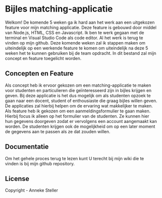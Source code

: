 # Bijles matching-applicatie 

Welkom! De komende 5 weken ga ik hard aan het werk aan een uitgekozen feature voor mijn matching applicatie. Deze feature is gebouwd door middel van Node.js, HTML, CSS en Javascript. Ik ben te werk gegaan met de terminal en Visual Studio Code als code editor. Al het werk is terug te vinden op mijn github.
Deze komende weken zal ik stappen maken om uiteindelijk op een werkende feature te komen om uiteindelijk na deze 5 weken het te kunnen gebruiken bij de team opdracht. In dit bestand zal mijn concept en feature toegelicht worden. 

## Concepten en Feature 

Als concept heb ik ervoor gekozen om een matching-applicatie te maken voor studenten en particulieren die geïnteresseerd zijn in bijles krijgen en geven. Bij deze applicatie is het dus mogelijk om als studenten opzoek te gaan naar een docent, student of enthousiaste die graag bijles willen geven. De applicaties zal hierbij helpen om de ervaring wat makkelijker te maken. Als feature heb ik gekozen om een aanmeldingsformulier te gaan maken. Hierbij focus ik alleen op het formulier van de studenten. Ze kunnen hier hun gegevens doorgeven zodat er vervolgens een account aangemaakt kan worden. De studenten krijgen ook de mogelijkheid om op een later moment de gegevens aan te passen als ze dat zouden willen. 


## Documentatie 
Om het gehele proces terug te lezen kunt U terecht bij mijn wiki die te vinden is bij mijn github repository. 


## License 

Copyright - Anneke Steller
